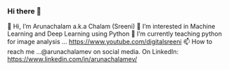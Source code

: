 ### Hi there 👋

<!--
**arunachalamev/arunachalamev** is a ✨ _special_ ✨ repository because its `README.md` (this file) appears on your GitHub profile.

Here are some ideas to get you started:

- 🔭 I’m currently working on ...
- 🌱 I’m currently learning ...
- 👯 I’m looking to collaborate on ...
- 🤔 I’m looking for help with ...
- 💬 Ask me about ...
- 📫 How to reach me: ...
- 😄 Pronouns: ...
- ⚡ Fun fact: ...
-->

👋 Hi, I’m Arunachalam a.k.a Chalam (Sreeni) 
👀 I’m interested in Machine Learning and Deep Learning using Python
🌱 I’m currently teaching python for image analysis ... https://www.youtube.com/digitalsreeni
📫 How to reach me ...@arunachalamev on social media. On LinkedIn: https://www.linkedin.com/in/arunachalamev/ 
